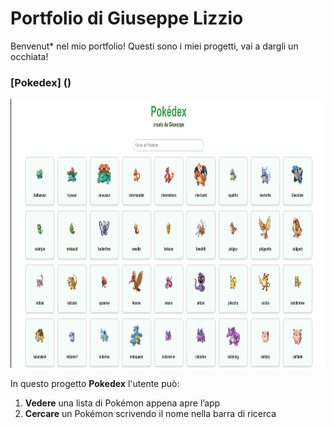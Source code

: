 # Portfolio di Giuseppe Lizzio

Benvenut* nel mio portfolio! Questi sono i miei progetti, vai a dargli un occhiata!

### [Pokedex] ()
<img src="Screenshot_Pokedex.png" alt="Screenshot_Pokedex" width="820" height="430">

In questo progetto **Pokedex** l'utente può:
1. **Vedere** una lista di Pokémon appena apre l’app
2. **Cercare** un Pokémon scrivendo il nome nella barra di ricerca

